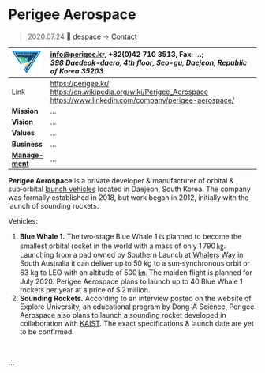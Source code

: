 # Perigee Aerospace
> 2020.07.24 [🚀](../index/index.md) [despace](index.md) → [Contact](contact.md)

|[![](f/contact/p/perigee_as_logo1_thumb.png)](f/contact/p/perigee_as_logo1.png)|<info@perigee.kr>, +82(0)42 710 3513, Fax: …;<br> *398 Daedeok-daero, 4th floor, Seo-gu, Daejeon, Republic of Korea 35203*|
|:--|:--|
|Link|<https://perigee.kr/><br> <https://en.wikipedia.org/wiki/Perigee_Aerospace><br> <https://www.linkedin.com/company/perigee-aerospace/>|
|**Mission**|…|
|**Vision**|…|
|**Values**|…|
|**Business**|…|
|**[Manage-<br>ment](mgmt.md)**|…|

**Perigee Aerospace** is a private developer & manufacturer of orbital & sub‑orbital [launch vehicles](lv.md) located in Daejeon, South Korea. The company was formally established in 2018, but work began in 2012, initially with the launch of sounding rockets.

Vehicles:

   1. **Blue Whale 1.** The two‑stage Blue Whale 1 is planned to become the smallest orbital rocket in the world with a mass of only 1 790 ㎏. Launching from a pad owned by Southern Launch at [Whalers Way](whalers_way.md) in South Australia it can deliver up to 50 kg to a sun‑synchronous orbit or 63 kg to LEO with an altitude of 500 ㎞. The maiden flight is planned for July 2020. Perigee Aerospace plans to launch up to 40 Blue Whale 1 rockets per year at a price of $ 2 million.
   1. **Sounding Rockets.** According to an interview posted on the website of Explore University, an educational program by Dong-A Science, Perigee Aerospace also plans to launch a sounding rocket developed in collaboration with [KAIST](zz_kaist.md). The exact specifications & launch date are yet to be confirmed.

<p style="page-break-after:always"> </p>

…

